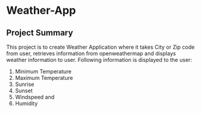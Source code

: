 # Weather-App

## Project Summary
This project is to create Weather Application where it takes City or Zip code from user, retrieves information from openweathermap and displays weather information to user. Following information is displayed to the user:
1. Minimum Temperature
2. Maximum Temperature
3. Sunrise 
4. Sunset
5. Windspeed and 
6. Humidity

